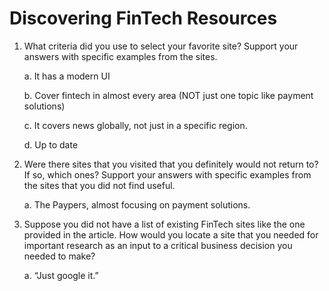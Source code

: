 # **Discovering FinTech Resources**


1. What criteria did you use to select your favorite site? Support your answers with specific examples from the sites.

    a. It has a modern UI

    b. Cover fintech in almost every area (NOT just one topic like payment solutions)

    c. It covers news globally, not just in a specific region.

    d. Up to date

2. Were there sites that you visited that you definitely would not return to?  If so, which ones? Support your answers with specific examples from the sites that you did not find useful.

    a. The Paypers, almost focusing on payment solutions.

3. Suppose you did not have a list of existing FinTech sites like the one provided in the article. How would you locate a site that you needed for important research as an input to a critical business decision you needed to make?

    a. “Just google it.” 
